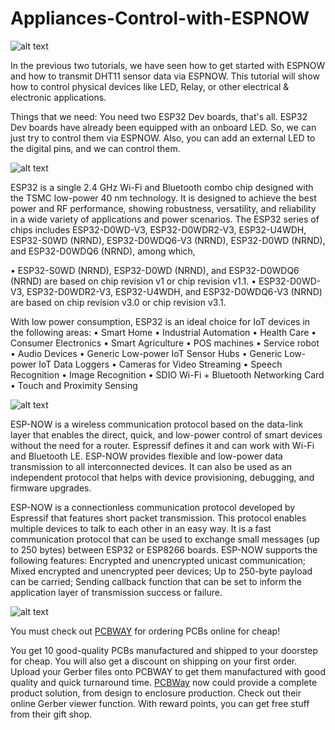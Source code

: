 # Appliances-Control-with-ESPNOW

![alt text](https://hackster.imgix.net/uploads/attachments/1616108/_6llahv1KHE.blob?auto=compress%2Cformat&w=900&h=675&fit=min)

In the previous two tutorials, we have seen how to get started with ESPNOW and how to transmit DHT11 sensor data via ESPNOW. This tutorial will show how to control physical devices like LED, Relay, or other electrical & electronic applications.

Things that we need:
You need two ESP32 Dev boards, that's all. ESP32 Dev boards have already been equipped with an onboard LED. So, we can just try to control them via ESPNOW. Also, you can add an external LED to the digital pins, and we can control them.

![alt text](https://groupgets-files.s3.amazonaws.com/esp3212/32s-front-s.jpg)

ESP32 is a single 2.4 GHz Wi-Fi and Bluetooth combo chip designed with the TSMC low-power 40 nm technology. It is designed to achieve the best power and RF performance, showing robustness, versatility, and reliability in a wide variety of applications and power scenarios. The ESP32 series of chips includes ESP32-D0WD-V3, ESP32-D0WDR2-V3, ESP32-U4WDH, ESP32-S0WD (NRND), ESP32-D0WDQ6-V3 (NRND), ESP32-D0WD (NRND), and ESP32-D0WDQ6 (NRND), among which,

• ESP32-S0WD (NRND), ESP32-D0WD (NRND), and ESP32-D0WDQ6 (NRND) are based on chip revision
v1 or chip revision v1.1.
• ESP32-D0WD-V3, ESP32-D0WDR2-V3, ESP32-U4WDH, and ESP32-D0WDQ6-V3 (NRND) are based on
chip revision v3.0 or chip revision v3.1.

With low power consumption, ESP32 is an ideal choice for IoT devices in the following areas:
• Smart Home
• Industrial Automation
• Health Care
• Consumer Electronics
• Smart Agriculture
• POS machines
• Service robot
• Audio Devices
• Generic Low-power IoT Sensor Hubs
• Generic Low-power IoT Data Loggers
• Cameras for Video Streaming
• Speech Recognition
• Image Recognition
• SDIO Wi-Fi + Bluetooth Networking Card
• Touch and Proximity Sensing

![alt text](https://i0.wp.com/randomnerdtutorials.com/wp-content/uploads/2020/01/Getting-Started-with-ESP-NOW-ESP32-Arduino-IDE.jpg?fit=1280%2C720&quality=100&strip=all&ssl=1)

ESP-NOW is a wireless communication protocol based on the data-link layer that enables the direct, quick, and low-power control of smart devices without the need for a router. Espressif defines it and can work with Wi-Fi and Bluetooth LE. ESP-NOW provides flexible and low-power data transmission to all interconnected devices. It can also be used as an independent protocol that helps with device provisioning, debugging, and firmware upgrades.

ESP-NOW is a connectionless communication protocol developed by Espressif that features short packet transmission. This protocol enables multiple devices to talk to each other in an easy way. It is a fast communication protocol that can be used to exchange small messages (up to 250 bytes) between ESP32 or ESP8266 boards. ESP-NOW supports the following features: Encrypted and unencrypted unicast communication; Mixed encrypted and unencrypted peer devices; Up to 250-byte payload can be carried; Sending callback function that can be set to inform the application layer of transmission success or failure.

![alt text](https://hackster.imgix.net/uploads/attachments/1544797/pcbway_55Vl7NMRFG.JPG?auto=compress%2Cformat&w=740&h=555&fit=max)

You must check out [PCBWAY](https://www.pcbway.com/) for ordering PCBs online for cheap!

You get 10 good-quality PCBs manufactured and shipped to your doorstep for cheap. You will also get a discount on shipping on your first order. Upload your Gerber files onto PCBWAY to get them manufactured with good quality and quick turnaround time. [PCBWay](https://www.pcbway.com/) now could provide a complete product solution, from design to enclosure production. Check out their online Gerber viewer function. With reward points, you can get free stuff from their gift shop.


